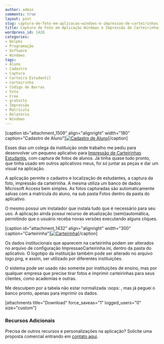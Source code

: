 ```yaml
---
author: admin
comments: true
layout: post
slug: captura-de-foto-em-aplicacao-windows-e-impressao-de-carteirinhas-de-alunos
title: Captura de Foto em Aplicação Windows e Impressão de Carteirinhas de Alunos
wordpress_id: 1428
categories:
- Delphi
- Programação
- Software
- Windows
tags:
- Aluno
- Cadastro
- Captura
- Carteira Estudantil
- Carteirinha
- Código de Barras
- Foto
- Free
- gratuito
- Impressão
- Matrícula
- Relatório
- Windows
---
```


[caption id="attachment_1509" align="alignright" width="180" caption="Cadastro de Aluno"][![Cadastro de Aluno](http://manoelcampos.com/wp-content/uploads/Carteirinhas-300x226.png)](http://manoelcampos.com/wp-content/uploads/Carteirinhas.png)[/caption]

Esses dias um colega da instituição onde trabalho me pediu para desenvolver um pequeno aplicativo para [Impressão de Carteirinhas Estudantis](http://manoelcampos.com/wp-content/uploads/InstalarImpressaoCarteirinha.exe), com captura de fotos de alunos. Já tinha quase tudo pronto, que tinha usado em outros aplicativos meus, foi só juntar as peças e dar um visual na aplicação.

A aplicação permite o cadastro e localização de estudantes, a captura da foto, impressão da carteirinha. A mesma utiliza um banco de dados Microsoft Access bem simples. As fotos capturadas são automaticamente salvas com a matrícula do aluno, na sub pasta Fotos dentro da pasta do aplicativo.

O mesmo possui um instalador que instala tudo que é necessário para seu uso. A aplicação ainda possui recurso de atualização (semi)automática, permitindo que o usuário receba novas versões executando alguns cliques.

[caption id="attachment_1432" align="alignright" width="300" caption="Carteirinha"][![Carteirinha](http://manoelcampos.com/wp-content/uploads/Screenshot2-300x201.png)](http://manoelcampos.com/wp-content/uploads/Screenshot2.png)[/caption]

Os dados institucionais que aparecem na carteirinha podem ser alterados no arquivo de configuração ImpressaoCarteirinha.ini, dentro da pasta do aplicativo. O logotipo da instituição também pode ser alterado no arquivo logo.png, e assim, ser utilizado por diferentes instituições.

O sistema pode ser usado não somente por instituições de ensino, mas por qualquer empresa que precise tirar fotos e imprimir carteirinhas para seus clientes, como academias e outras.

Me desculpem por a tabela não estar normalizada :oops: , mas já peguei o banco pronto, apenas para imprimir os dados.

[attachments title="Download" force_saveas="1" logged_users="0" size="custom"]


### Recursos Adicionais


Precisa de outros recursos e personalizações na aplicação? Solicite uma proposta comercial entrando em [contato aqui](/contato).
